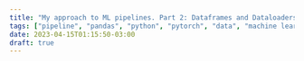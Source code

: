 ```yaml
---
title: "My approach to ML pipelines. Part 2: Dataframes and Dataloaders"
tags: ["pipeline", "pandas", "python", "pytorch", "data", "machine learning", "dev"]
date: 2023-04-15T01:15:50-03:00
draft: true
---
```


